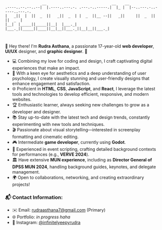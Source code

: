 ```
                 __                              __    __                         
.----..--.--..--|  |.----..---.-. .---.-..-----.|  |_ |  |--..---.-..-----..---.-.
|   _||  |  ||  _  ||   _||  _  | |  _  ||__ --||   _||     ||  _  ||     ||  _  |
|__|  |_____||_____||__|  |___._| |___._||_____||____||__|__||___._||__|__||___._|

                                                                                  
```   

👋 Hey there! I'm **Rudra Asthana**, a passionate 17-year-old **web developer**, **UI/UX** designer, and **graphic designer**. 🌟  

- 💻 Combining my love for coding and design, I craft captivating digital experiences that make an impact.  
- 🎨 With a keen eye for aesthetics and a deep understanding of user psychology, I create visually stunning and user-friendly designs that enhance engagement and satisfaction.  
- 🌐 Proficient in **HTML**, **CSS**, **JavaScript**, and **React**, I leverage the latest tools and technologies to develop efficient, responsive, and modern websites.  
- 🏆 Enthusiastic learner, always seeking new challenges to grow as a developer and designer.  
- 📚 Stay up-to-date with the latest tech and design trends, constantly experimenting with new tools and techniques.  
- 🎬 Passionate about visual storytelling—interested in screenplay formatting and cinematic editing.  
- 🎮 Intermediate **game developer**, currently using **Godot**.
- 📝 Experienced in event scripting, crafting detailed background contexts for performances (e.g., **VERVE 2024**).  
- 🏛️ Have extensive **MUN experience**, including as **Director General of DPSS MUN 2024**, handling background guides, keynotes, and delegate management.  
- 🌍 Open to collaborations, networking, and creating extraordinary projects!  

### 📬 Contact Information:
- ✉️ Email: [rudraasthana7@gmail.com](mailto:rudraasthana7@gmail.com) (Primary)  
- 🌐 Portfolio: *in progress haha*  
- 📸 Instagram: [@infinitelyeepyrudra](https://instagram.com/infinitelyeepyrudra)  

